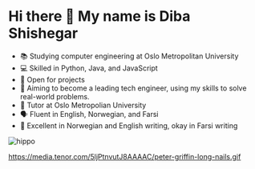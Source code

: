  <h1> Hi there 👋 My name is Diba Shishegar </h1>

- 📚 Studying computer engineering at Oslo Metropolitan University
- 💻 Skilled in Python, Java, and JavaScript
- 🚧 Open for projects
- 🚀 Aiming to become a leading tech engineer, using my skills to solve real-world problems.
- 🌟 Tutor at Oslo Metropolian University
- 🗣️ Fluent in English, Norwegian, and Farsi
- 📝 Excellent in Norwegian and English writing, okay in Farsi writing


![hippo](https://media3.giphy.com/media/aUovxH8Vf9qDu/giphy.gif)

https://media.tenor.com/5ljPtnvutJ8AAAAC/peter-griffin-long-nails.gif


